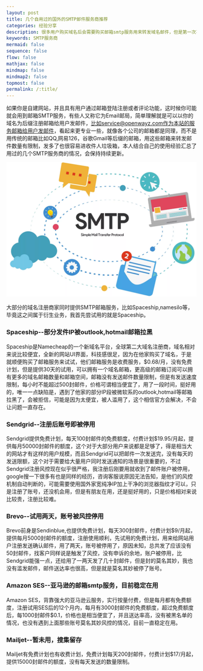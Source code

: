 ```yaml
---
layout: post
title: 几个自用过的国外的SMTP邮件服务商推荐
categories: 经验分享
description: 很多用户购买域名后会需要购买邮箱smtp服务用来转发域名邮件，但是第一次不知道买哪家的更好，我整理了目前我用过的几家，也基本是网上能搜到的，加上了自己使用中遇到的一些问题，给需要用的人如果能看到的话提供一些参考，能做出更有效的选择，节省时间。目前优选推荐Amazon SES服务，其他用过的多少都有缺点，不推荐。
keywords: SMTP服务商
mermaid: false
sequence: false
flow: false
mathjax: false
mindmap: false
mindmap2: false
topmost: false
permalink: /:title/
---
```


如果你是自建网站，并且具有用户通过邮箱登陆注册或者评论功能，这时候你可能就会用到邮箱SMTP服务，有些人又称它为Email邮局，简单理解就是可以以你的域名为后缀注册邮箱给用户发邮件，比如service@openwayz.com作为本站的服务邮箱给用户发邮件，看起来更专业一些，就像各个公司的邮箱都是同理，而不是用传统的邮箱比如QQ,网易126，谷歌Gmail等后缀的邮箱，用这些邮箱来转发邮件数量有限制，发多了也很容易进收件人垃圾箱，本人结合自己的使用经验汇总了用过的几个SMTP服务商的情况，会保持持续更新。

![smtp示意图](/images/posts/smtp/smtp.png)

大部分的域名注册商家同时提供SMTP邮箱服务，比如Spaceship,namesilo等，毕竟这之间属于衍生业务，我首先尝试用的就是Spaceship。

### Spaceship--部分发件IP被outlook,hotmail邮箱拉黑

Spaceship是Namecheap的一个新域名平台，全球第二大域名注册商，域名相对来说比较便宜，全新的网站UI界面，科技感很足，因为在他家购买了域名，于是就顺便购买了邮箱服务来试试，他们邮箱服务是收费服务，$0.68/月，没有免费计划，但是提供30天的试用，可以拥有一个域名邮箱，更高级的邮箱订阅可以拥有更多的域名邮箱数量和邮箱空间，邮箱没有发送邮件数量限制，但是有发送速度限制，每小时不能超过500封邮件，价格可谓相当便宜了，用了一段时间，挺好用的，唯一一点缺陷是，遇到了他家的部分IP段被微软系的outlook,hotmail等邮箱拉黑了，会被拒信，可能是因为太便宜，被人滥用了，这个相信官方会解决，不会让问题一直存在。

### Sendgrid--注册后账号即被停用

Sendgrid提供免费计划，每天100封邮件的免费额度，付费计划$19.95/月起，提供每月50000封邮件的额度，这个对于大部分用户来说都是足够了，得是相当大的网站才有这样的用户规模，而且Sendgrid可以把邮件一次发送完，没有每天的发送限额，这个对于需要给大量用户同时发送通知的场景是很重要的，不过Sendgrid注册风控现在似乎很严格，我注册后刚要用就收到了邮件账户被停用，google搜一下很多有也是同样的经历，咨询客服说原因无法告知，是他们的风控机制自动判断的，可能需要使用国外家宽纯净IP加上干净的浏览器指纹才可以，只是注册了账号，还没机会用，但是有朋友在用，还是挺好用的，只是价格相对来说比较贵，注册比较难。

### Brevo--试用两天，账号被风控停用

Brevo前身是Sendinblue,也提供免费计划，每天300封邮件，付费计划$9/月起，提供每月5000封邮件的额度，注册使用顺利，先试用的免费计划，用来给网站用户注册发送确认邮件，用了两天，账号被停用了，原因未知，总共发了应该没有50封邮件，找客户同样说是触发了风控，没有申诉的余地，账户被停用，比Sendgrid能强一点，还给用了一两天发了几十封邮件，但是封的莫名其妙，我也没有滥发邮件，邮件送达率也很高，但是就是莫名其妙被停了账号。

### Amazon SES--亚马逊的邮箱smtp服务，目前稳定在用

Amazon SES，背靠强大的亚马逊云服务，实行按量付费，但是每月都有免费额度，注册试用SES后的12个月内，每月有3000封邮件的免费额度，超过免费额度后，每1000封邮件$0.1，价格也是相当便宜了，并且送达率高，没有被黑名单的情况，也没有遇到上面那些账号莫名其妙风控的情况，目前一直稳定在用。

### Mailjet--暂未用，搜集留存

Mailjet有免费计划也有收费计划，免费计划每天200封邮件，付费计划$17/月起，提供15000封邮件的额度，没有每天发送的数量限制。







  






